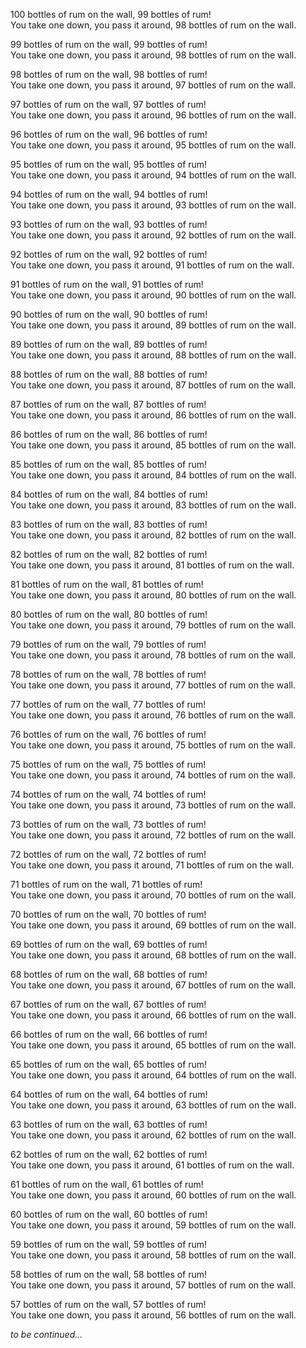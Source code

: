 100 bottles of rum on the wall, 99 bottles of rum!  
You take one down, you pass it around, 98 bottles of rum on the wall.  

99 bottles of rum on the wall, 99 bottles of rum!  
You take one down, you pass it around, 98 bottles of rum on the wall.  

98 bottles of rum on the wall, 98 bottles of rum!  
You take one down, you pass it around, 97 bottles of rum on the wall.  

97 bottles of rum on the wall, 97 bottles of rum!  
You take one down, you pass it around, 96 bottles of rum on the wall.

96 bottles of rum on the wall, 96 bottles of rum!  
You take one down, you pass it around, 95 bottles of rum on the wall.

95 bottles of rum on the wall, 95 bottles of rum!  
You take one down, you pass it around, 94 bottles of rum on the wall.

94 bottles of rum on the wall, 94 bottles of rum!  
You take one down, you pass it around, 93 bottles of rum on the wall.

93 bottles of rum on the wall, 93 bottles of rum!  
You take one down, you pass it around, 92 bottles of rum on the wall.

92 bottles of rum on the wall, 92 bottles of rum!  
You take one down, you pass it around, 91 bottles of rum on the wall.

91 bottles of rum on the wall, 91 bottles of rum!  
You take one down, you pass it around, 90 bottles of rum on the wall.

90 bottles of rum on the wall, 90 bottles of rum!  
You take one down, you pass it around, 89 bottles of rum on the wall.

89 bottles of rum on the wall, 89 bottles of rum!  
You take one down, you pass it around, 88 bottles of rum on the wall.

88 bottles of rum on the wall, 88 bottles of rum!  
You take one down, you pass it around, 87 bottles of rum on the wall.

87 bottles of rum on the wall, 87 bottles of rum!  
You take one down, you pass it around, 86 bottles of rum on the wall.

86 bottles of rum on the wall, 86 bottles of rum!  
You take one down, you pass it around, 85 bottles of rum on the wall.

85 bottles of rum on the wall, 85 bottles of rum!  
You take one down, you pass it around, 84 bottles of rum on the wall.

84 bottles of rum on the wall, 84 bottles of rum!  
You take one down, you pass it around, 83 bottles of rum on the wall.

83 bottles of rum on the wall, 83 bottles of rum!  
You take one down, you pass it around, 82 bottles of rum on the wall.

82 bottles of rum on the wall, 82 bottles of rum!  
You take one down, you pass it around, 81 bottles of rum on the wall.

81 bottles of rum on the wall, 81 bottles of rum!  
You take one down, you pass it around, 80 bottles of rum on the wall.

80 bottles of rum on the wall, 80 bottles of rum!  
You take one down, you pass it around, 79 bottles of rum on the wall.

79 bottles of rum on the wall, 79 bottles of rum!  
You take one down, you pass it around, 78 bottles of rum on the wall.

78 bottles of rum on the wall, 78 bottles of rum!  
You take one down, you pass it around, 77 bottles of rum on the wall.

77 bottles of rum on the wall, 77 bottles of rum!  
You take one down, you pass it around, 76 bottles of rum on the wall.

76 bottles of rum on the wall, 76 bottles of rum!  
You take one down, you pass it around, 75 bottles of rum on the wall.

75 bottles of rum on the wall, 75 bottles of rum!  
You take one down, you pass it around, 74 bottles of rum on the wall.

74 bottles of rum on the wall, 74 bottles of rum!  
You take one down, you pass it around, 73 bottles of rum on the wall.

73 bottles of rum on the wall, 73 bottles of rum!  
You take one down, you pass it around, 72 bottles of rum on the wall.

72 bottles of rum on the wall, 72 bottles of rum!  
You take one down, you pass it around, 71 bottles of rum on the wall.

71 bottles of rum on the wall, 71 bottles of rum!  
You take one down, you pass it around, 70 bottles of rum on the wall.

70 bottles of rum on the wall, 70 bottles of rum!  
You take one down, you pass it around, 69 bottles of rum on the wall.

69 bottles of rum on the wall, 69 bottles of rum!  
You take one down, you pass it around, 68 bottles of rum on the wall.

68 bottles of rum on the wall, 68 bottles of rum!  
You take one down, you pass it around, 67 bottles of rum on the wall.

67 bottles of rum on the wall, 67 bottles of rum!  
You take one down, you pass it around, 66 bottles of rum on the wall.

66 bottles of rum on the wall, 66 bottles of rum!  
You take one down, you pass it around, 65 bottles of rum on the wall.

65 bottles of rum on the wall, 65 bottles of rum!  
You take one down, you pass it around, 64 bottles of rum on the wall.

64 bottles of rum on the wall, 64 bottles of rum!  
You take one down, you pass it around, 63 bottles of rum on the wall.

63 bottles of rum on the wall, 63 bottles of rum!  
You take one down, you pass it around, 62 bottles of rum on the wall.

62 bottles of rum on the wall, 62 bottles of rum!  
You take one down, you pass it around, 61 bottles of rum on the wall.

61 bottles of rum on the wall, 61 bottles of rum!  
You take one down, you pass it around, 60 bottles of rum on the wall.

60 bottles of rum on the wall, 60 bottles of rum!  
You take one down, you pass it around, 59 bottles of rum on the wall.

59 bottles of rum on the wall, 59 bottles of rum!  
You take one down, you pass it around, 58 bottles of rum on the wall.

58 bottles of rum on the wall, 58 bottles of rum!  
You take one down, you pass it around, 57 bottles of rum on the wall.

57 bottles of rum on the wall, 57 bottles of rum!  
You take one down, you pass it around, 56 bottles of rum on the wall.

*to be continued...*
